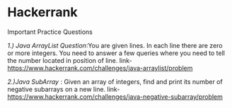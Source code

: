 # Hackerrank
Important Practice Questions 

*1.) Java ArrayList Question*:You are given lines. In each line there are zero or more integers. You need to answer a few queries where you need to tell the number located in position of line. link- https://www.hackerrank.com/challenges/java-arraylist/problem

*2.)Java SubArray* : Given an array of integers, find and print its number of negative subarrays on a new line. link-https://www.hackerrank.com/challenges/java-negative-subarray/problem
    
